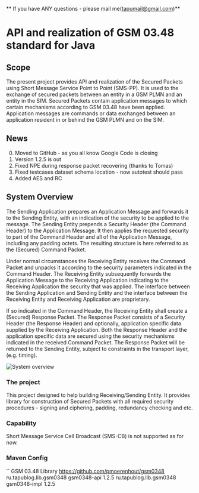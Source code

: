 ** If you have ANY questions - please mail me(tapumail@gmail.com)**

# API and realization of GSM 03.48 standard for Java
## Scope
The present project provides API and realization of the Secured Packets using Short Message Service Point to Point (SMS-PP). It is used to the exchange of secured packets between an entity in a GSM PLMN and an entity in the SIM. Secured Packets contain application messages to which certain mechanisms according to GSM 03.48 have been applied. Application messages are commands or data exchanged between an application resident in or behind the GSM PLMN and on the SIM.

## News

0. Moved to GitHub - as you all know Google Code is closing
0. Version 1.2.5 is out
0. Fixed NPE during response packet recovering (thanks to Tomas)
0. Fixed testcases dataset schema location - now autotest should pass
0. Added AES and RC

## System Overview

The Sending Application prepares an Application Message and forwards it to the Sending Entity, with an indication of the security to be applied to the message. The Sending Entity prepends a Security Header (the Command Header) to the Application Message. It then applies the requested security to part of the Command Header and all of the Application Message, including any padding octets. The resulting structure is here referred to as the (Secured) Command Packet.

Under normal circumstances the Receiving Entity receives the Command Packet and unpacks it according to the security parameters indicated in the Command Header. The Receiving Entity subsequently forwards the Application Message to the Receiving Application indicating to the Receiving Application the security that was applied. The interface between the Sending Application and Sending Entity and the interface between the Receiving Entity and Receiving Application are proprietary.

If so indicated in the Command Header, the Receiving Entity shall create a (Secured) Response Packet. The Response Packet consists of a Security Header (the Response Header) and optionally, application specific data supplied by the Receiving Application. Both the Response Header and the application specific data are secured using the security mechanisms indicated in the received Command Packet. The Response Packet will be returned to the Sending Entity, subject to constraints in the transport layer, (e.g. timing).

![System overview](http://gsm0348.googlecode.com/files/1.png)

### The project
This project designed to help building Receiving/Sending Entity. It provides library for construction of Secured Packets with all required security procedures - signing and ciphering, padding, redundancy checking and etc.

### Capability
Short Message Service Cell Broadcast (SMS-CB) is not supported as for now.

### Maven Config
``
<repository>
   <id>GSM 03.48 Library</id>
   <url>https://github.com/pmoerenhout/gsm0348</url>
</repository>
<dependencies>
   <dependency>
      <groupId>ru.tapublog.lib.gsm0348</groupId>
      <artifactId>gsm0348-api</artifactId>
      <version>1.2.5</version>
   </dependency>
   <dependency>
      <groupId>ru.tapublog.lib.gsm0348</groupId>
      <artifactId>gsm0348-impl</artifactId>
      <version>1.2.5</version>
   </dependency>
</dependencies>
```
